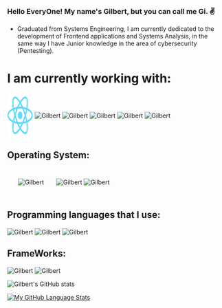 ### Hello EveryOne! My name's Gilbert, but you can call me Gi. :v:

- Graduated from Systems Engineering, I am currently dedicated to the development of Frontend applications and Systems Analysis, in the same way I have Junior knowledge in the area of ​​cybersecurity (Pentesting).

# I am currently working with: 



<img align="center" alt="Rafa-React" height="100" width="60" src="https://raw.githubusercontent.com/devicons/devicon/master/icons/react/react-original.svg" style="max-width:100%;">  <img align="center" alt="Gilbert" height="60" width="60" src="https://cdn.iconscout.com/icon/free/png-256/javascript-2752148-2284965.png" style="max-width:100%;">  <img align="center" alt="Gilbert" height="60" width="60" src="https://brandslogos.com/wp-content/uploads/images/large/bootstrap-logo.png" style="max-width:100%;">  <img align="center" alt="Gilbert" height="60" width="60" src="https://cdn.worldvectorlogo.com/logos/material-ui-1.svg" style="max-width:100%;">
<img align="center" alt="Gilbert" height="60" width="60" src="https://upload.wikimedia.org/wikipedia/commons/thumb/c/c3/Python-logo-notext.svg/768px-Python-logo-notext.svg.png" style="max-width:100%;"> <img align="center" alt="Gilbert" height="60" width="60" src="https://upload.wikimedia.org/wikipedia/commons/thumb/4/4c/Typescript_logo_2020.svg/512px-Typescript_logo_2020.svg.png" style="max-width:100%;">

<h2>Operating System:</h2>

<img align="center" alt="Gilbert" height="55" width="45" src="https://seeklogo.com/images/W/windows-10-icon-logo-5BC5C69712-seeklogo.com.png" style="max-width:100%; margin:5%">   <img align="center" alt="Gilbert" height="55" width="45" src="https://seeklogo.com/images/T/tux-logo-AA06C623EC-seeklogo.com.png" style="max-width:100%;">  <img align="center" alt="Gilbert" height="55" width="55" src="https://seeklogo.com/images/K/kali-linux-logo-5A3B1D1555-seeklogo.com.png" style="max-width:100%;">

<h2>Programming languages ​​that I use:</h2>

<img align="center" alt="Gilbert" height="40" width="40" src="https://cdn.iconscout.com/icon/free/png-256/javascript-2752148-2284965.png" style="max-width:100%;"> <img align="center" alt="Gilbert" height="40" width="40" src="https://upload.wikimedia.org/wikipedia/commons/thumb/c/c3/Python-logo-notext.svg/768px-Python-logo-notext.svg.png" style="max-width:100%;">  <img align="center" alt="Gilbert" height="60" width="75" src="https://upload.wikimedia.org/wikipedia/commons/thumb/2/27/PHP-logo.svg/2560px-PHP-logo.svg.png" style="max-width:100%;">

<h2>FrameWorks:</h2>

<img align="center" alt="Gilbert" height="60" width="60" src="https://upload.wikimedia.org/wikipedia/commons/thumb/9/9a/Laravel.svg/1200px-Laravel.svg.png" style="max-width:100%;"> <img align="center" alt="Gilbert" height="60" width="60" src="https://upload.wikimedia.org/wikipedia/commons/thumb/e/ee/.NET_Core_Logo.svg/1200px-.NET_Core_Logo.svg.png" style="max-width:100%;"> 






![Gilbert's GitHub stats](https://github-readme-stats.vercel.app/api?username=TineoGilbert&show_icons=true&theme=tokyonight)

[![My GitHub Language Stats](https://github-readme-stats.vercel.app/api/top-langs/?username=TineoGilbert&langs_count=7&theme=tokyonight)]()








